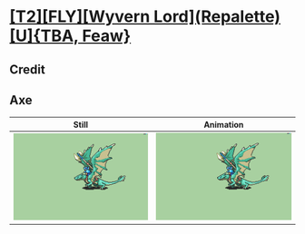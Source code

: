 # [\[T2\]\[FLY\]\[Wyvern Lord\]\(Repalette\)\[U\]{TBA, Feaw}](../)

## Credit


	
## Axe

| Still | Animation |
| :---: | :-------: |
| ![Axe still](./Axe_000.png) | ![Axe animation](./Axe.gif) |
